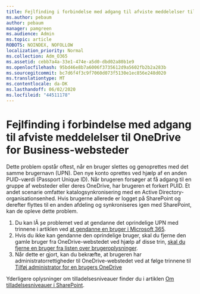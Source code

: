 ```yaml
---
title: Fejlfinding i forbindelse med adgang til afviste meddelelser til OneDrive for Business-websteder
ms.author: pebaum
author: pebaum
manager: pamgreen
ms.audience: Admin
ms.topic: article
ROBOTS: NOINDEX, NOFOLLOW
localization_priority: Normal
ms.collection: Adm_O365
ms.assetid: cebb7a4a-33e1-474e-a5d0-dbd02a80b1e9
ms.openlocfilehash: 95bd46e8b7a6006f3735612d9a5602fb2b2a283b
ms.sourcegitcommit: bc7d6f4f3c9f7060d073f5130e1ec856e248d020
ms.translationtype: MT
ms.contentlocale: da-DK
ms.lasthandoff: 06/02/2020
ms.locfileid: "44511178"
---
```

# <a name="troubleshooting-access-denied-messages-to-onedrive-for-business-sites"></a>Fejlfinding i forbindelse med adgang til afviste meddelelser til OneDrive for Business-websteder

Dette problem opstår oftest, når en bruger slettes og genoprettes med det samme brugernavn (UPN). Den nye konto oprettes ved hjælp af en anden PUID-værdi (Passport Unique ID). Når brugeren forsøger at få adgang til en gruppe af websteder eller deres OneDrive, har brugeren et forkert PUID. Et andet scenarie omfatter katalogsynkronisering med en Active Directory-organisationsenhed. Hvis brugerne allerede er logget på SharePoint og derefter flyttes til en anden afdeling og synkroniseres igen med SharePoint, kan de opleve dette problem.

1. Du kan lÃ ̧se problemet ved at gendanne det oprindelige UPN med trinnene i artiklen ved [at gendanne en bruger i Microsoft 365](https://docs.microsoft.com/microsoft-365/admin/add-users/restore-user).
2. Hvis du ikke kan gendanne den oprindelige bruger, skal du fjerne den gamle bruger fra OneDrive-webstedet ved hjælp af disse trin, [skal du fjerne en bruger fra listen over brugeroplysninger](). 
3. Når dette er gjort, kan du bekræfte, at brugeren har administratorrettigheder til OneDrive-webstedet ved at følge trinnene til [Tilføj administrator for en brugers OneDrive](https://docs.microsoft.com/sharepoint/manage-user-profiles)

Yderligere oplysninger om tilladelsesniveauer finder du i artiklen [Om tilladelsesniveauer i SharePoint](https://docs.microsoft.com/sharepoint/understanding-permission-levels).
